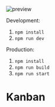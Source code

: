 
![preview](https://media.licdn.com/dms/image/D4D22AQFJT0U1CeIr9w/feedshare-shrink_800/0/1705312420636?e=1707955200&v=beta&t=Or_ya1_rAoSZr7de1-PYb19OxHS4HZmrhtKxd0znLLQ)





Development:
1. `npm install`
2. `npm run dev`


Production:
1. `npm install`
2. `npm run build`
3. `npm run start`
# Kanban
